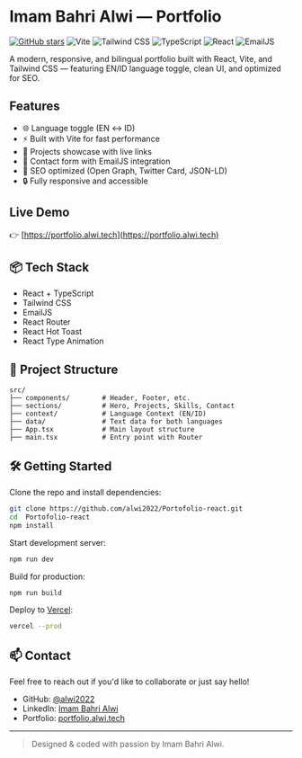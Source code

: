 # Imam Bahri Alwi — Portfolio

[![GitHub stars](https://img.shields.io/github/stars/alwi2022/Portofolio-react?style=social)](https://github.com/alwi2022/Portofolio-react/stargazers)
![Vite](https://img.shields.io/badge/Vite-646CFF?style=flat&logo=vite&logoColor=white)
![Tailwind CSS](https://img.shields.io/badge/Tailwind-06B6D4?style=flat&logo=tailwindcss&logoColor=white)
![TypeScript](https://img.shields.io/badge/TypeScript-3178C6?style=flat&logo=typescript&logoColor=white)
![React](https://img.shields.io/badge/React-61DAFB?style=flat&logo=react&logoColor=black)
![EmailJS](https://img.shields.io/badge/EmailJS-DD2A7B?style=flat&logo=email&logoColor=white)

A modern, responsive, and bilingual portfolio built with React, Vite, and Tailwind CSS — featuring EN/ID language toggle, clean UI, and optimized for SEO.

##  Features

- 🌐 Language toggle (EN ↔ ID)
- ⚡️ Built with Vite for fast performance
- 💼 Projects showcase with live links
- 📮 Contact form with EmailJS integration
- 🧠 SEO optimized (Open Graph, Twitter Card, JSON-LD)
- 🔒 Fully responsive and accessible

##  Live Demo

👉 [https://portfolio.alwi.tech](https://portfolio.alwi.tech)

## 📦 Tech Stack

- React + TypeScript
- Tailwind CSS
- EmailJS
- React Router
- React Hot Toast
- React Type Animation

## 📁 Project Structure

```
src/
├── components/        # Header, Footer, etc.
├── sections/          # Hero, Projects, Skills, Contact
├── context/           # Language Context (EN/ID)
├── data/              # Text data for both languages
├── App.tsx            # Main layout structure
├── main.tsx           # Entry point with Router
```

## 🛠 Getting Started

Clone the repo and install dependencies:

```bash
git clone https://github.com/alwi2022/Portofolio-react.git
cd  Portofolio-react
npm install
```

Start development server:

```bash
npm run dev
```

Build for production:

```bash
npm run build
```

Deploy to [Vercel](https://vercel.com/):

```bash
vercel --prod
```

## 📫 Contact

Feel free to reach out if you'd like to collaborate or just say hello!

- GitHub: [@alwi2022](https://github.com/alwi2022)
- LinkedIn: [Imam Bahri Alwi](https://www.linkedin.com/in/imam-bahri-alwi-019816250/)
- Portfolio: [portfolio.alwi.tech](https://portfolio.alwi.tech)

---

> Designed & coded with passion by Imam Bahri Alwi.


